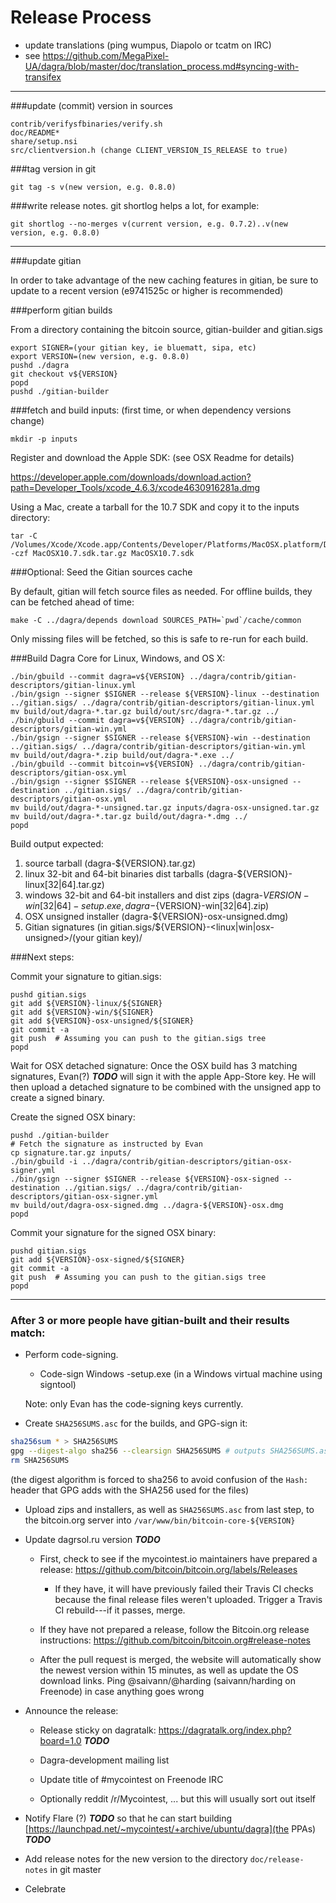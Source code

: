 Release Process
====================

* update translations (ping wumpus, Diapolo or tcatm on IRC)
* see https://github.com/MegaPixel-UA/dagra/blob/master/doc/translation_process.md#syncing-with-transifex

* * *

###update (commit) version in sources

	contrib/verifysfbinaries/verify.sh
	doc/README*
	share/setup.nsi
	src/clientversion.h (change CLIENT_VERSION_IS_RELEASE to true)

###tag version in git

	git tag -s v(new version, e.g. 0.8.0)

###write release notes. git shortlog helps a lot, for example:

	git shortlog --no-merges v(current version, e.g. 0.7.2)..v(new version, e.g. 0.8.0)

* * *

###update gitian

 In order to take advantage of the new caching features in gitian, be sure to update to a recent version (e9741525c or higher is recommended)

###perform gitian builds

 From a directory containing the bitcoin source, gitian-builder and gitian.sigs

	export SIGNER=(your gitian key, ie bluematt, sipa, etc)
	export VERSION=(new version, e.g. 0.8.0)
	pushd ./dagra
	git checkout v${VERSION}
	popd
	pushd ./gitian-builder

###fetch and build inputs: (first time, or when dependency versions change)
 
	mkdir -p inputs

 Register and download the Apple SDK: (see OSX Readme for details)
 
 https://developer.apple.com/downloads/download.action?path=Developer_Tools/xcode_4.6.3/xcode4630916281a.dmg
 
 Using a Mac, create a tarball for the 10.7 SDK and copy it to the inputs directory:
 
	tar -C /Volumes/Xcode/Xcode.app/Contents/Developer/Platforms/MacOSX.platform/Developer/SDKs/ -czf MacOSX10.7.sdk.tar.gz MacOSX10.7.sdk

###Optional: Seed the Gitian sources cache

  By default, gitian will fetch source files as needed. For offline builds, they can be fetched ahead of time:

	make -C ../dagra/depends download SOURCES_PATH=`pwd`/cache/common

  Only missing files will be fetched, so this is safe to re-run for each build.

###Build Dagra Core for Linux, Windows, and OS X:

	./bin/gbuild --commit dagra=v${VERSION} ../dagra/contrib/gitian-descriptors/gitian-linux.yml
	./bin/gsign --signer $SIGNER --release ${VERSION}-linux --destination ../gitian.sigs/ ../dagra/contrib/gitian-descriptors/gitian-linux.yml
	mv build/out/dagra-*.tar.gz build/out/src/dagra-*.tar.gz ../
	./bin/gbuild --commit dagra=v${VERSION} ../dagra/contrib/gitian-descriptors/gitian-win.yml
	./bin/gsign --signer $SIGNER --release ${VERSION}-win --destination ../gitian.sigs/ ../dagra/contrib/gitian-descriptors/gitian-win.yml
	mv build/out/dagra-*.zip build/out/dagra-*.exe ../
	./bin/gbuild --commit bitcoin=v${VERSION} ../dagra/contrib/gitian-descriptors/gitian-osx.yml
	./bin/gsign --signer $SIGNER --release ${VERSION}-osx-unsigned --destination ../gitian.sigs/ ../dagra/contrib/gitian-descriptors/gitian-osx.yml
	mv build/out/dagra-*-unsigned.tar.gz inputs/dagra-osx-unsigned.tar.gz
	mv build/out/dagra-*.tar.gz build/out/dagra-*.dmg ../
	popd
  Build output expected:

  1. source tarball (dagra-${VERSION}.tar.gz)
  2. linux 32-bit and 64-bit binaries dist tarballs (dagra-${VERSION}-linux[32|64].tar.gz)
  3. windows 32-bit and 64-bit installers and dist zips (dagra-${VERSION}-win[32|64]-setup.exe, dagra-${VERSION}-win[32|64].zip)
  4. OSX unsigned installer (dagra-${VERSION}-osx-unsigned.dmg)
  5. Gitian signatures (in gitian.sigs/${VERSION}-<linux|win|osx-unsigned>/(your gitian key)/

###Next steps:

Commit your signature to gitian.sigs:

	pushd gitian.sigs
	git add ${VERSION}-linux/${SIGNER}
	git add ${VERSION}-win/${SIGNER}
	git add ${VERSION}-osx-unsigned/${SIGNER}
	git commit -a
	git push  # Assuming you can push to the gitian.sigs tree
	popd

  Wait for OSX detached signature:
	Once the OSX build has 3 matching signatures, Evan(?) ***TODO*** will sign it with the apple App-Store key.
	He will then upload a detached signature to be combined with the unsigned app to create a signed binary.

  Create the signed OSX binary:

	pushd ./gitian-builder
	# Fetch the signature as instructed by Evan
	cp signature.tar.gz inputs/
	./bin/gbuild -i ../dagra/contrib/gitian-descriptors/gitian-osx-signer.yml
	./bin/gsign --signer $SIGNER --release ${VERSION}-osx-signed --destination ../gitian.sigs/ ../dagra/contrib/gitian-descriptors/gitian-osx-signer.yml
	mv build/out/dagra-osx-signed.dmg ../dagra-${VERSION}-osx.dmg
	popd

Commit your signature for the signed OSX binary:

	pushd gitian.sigs
	git add ${VERSION}-osx-signed/${SIGNER}
	git commit -a
	git push  # Assuming you can push to the gitian.sigs tree
	popd

-------------------------------------------------------------------------

### After 3 or more people have gitian-built and their results match:

- Perform code-signing.

    - Code-sign Windows -setup.exe (in a Windows virtual machine using signtool)

  Note: only Evan has the code-signing keys currently.

- Create `SHA256SUMS.asc` for the builds, and GPG-sign it:
```bash
sha256sum * > SHA256SUMS
gpg --digest-algo sha256 --clearsign SHA256SUMS # outputs SHA256SUMS.asc
rm SHA256SUMS
```
(the digest algorithm is forced to sha256 to avoid confusion of the `Hash:` header that GPG adds with the SHA256 used for the files)

- Upload zips and installers, as well as `SHA256SUMS.asc` from last step, to the bitcoin.org server
  into `/var/www/bin/bitcoin-core-${VERSION}`

- Update dagrsol.ru version ***TODO***

  - First, check to see if the mycointest.io maintainers have prepared a
    release: https://github.com/bitcoin/bitcoin.org/labels/Releases

      - If they have, it will have previously failed their Travis CI
        checks because the final release files weren't uploaded.
        Trigger a Travis CI rebuild---if it passes, merge.

  - If they have not prepared a release, follow the Bitcoin.org release
    instructions: https://github.com/bitcoin/bitcoin.org#release-notes

  - After the pull request is merged, the website will automatically show the newest version within 15 minutes, as well
    as update the OS download links. Ping @saivann/@harding (saivann/harding on Freenode) in case anything goes wrong

- Announce the release:

  - Release sticky on dagratalk: https://dagratalk.org/index.php?board=1.0 ***TODO***

  - Dagra-development mailing list

  - Update title of #mycointest on Freenode IRC

  - Optionally reddit /r/Mycointest, ... but this will usually sort out itself

- Notify Flare (?) ***TODO*** so that he can start building [https://launchpad.net/~mycointest/+archive/ubuntu/dagra](the PPAs) ***TODO***

- Add release notes for the new version to the directory `doc/release-notes` in git master

- Celebrate
